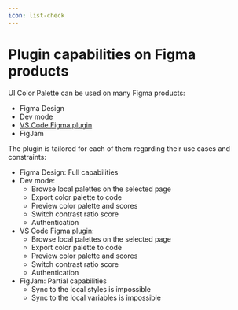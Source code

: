 ```yaml
---
icon: list-check
---
```


# Plugin capabilities on Figma products

UI Color Palette can be used on many Figma products:

* Figma Design
* Dev mode
* [VS Code Figma plugin](https://marketplace.visualstudio.com/items?itemName=figma.figma-vscode-extension)
* FigJam

The plugin is tailored for each of them regarding their use cases and constraints:

* Figma Design: Full capabilities
* Dev mode:
  * Browse local palettes on the selected page
  * Export color palette to code
  * Preview color palette and scores
  * Switch contrast ratio score
  * Authentication
* VS Code Figma plugin:
  * Browse local palettes on the selected page
  * Export color palette to code
  * Preview color palette and scores
  * Switch contrast ratio score
  * Authentication
* FigJam: Partial capabilities
  * Sync to the local styles is impossible
  * Sync to the local variables is impossible
